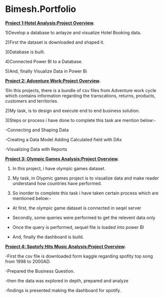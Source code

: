 # Bimesh.Portfolio

**[Project 1:Hotel Analysis:Project Overview](https://github.com/Bimeshadhikari/HotelAnalaysis).**

1)Develop a database to anlayze and visualize Hotel Booking data.

2)First the dataset is downloaded and shaped it.

3)Database is built.

4)Connected Power BI to a Database.

5)And, finally Visualize Data in Power Bi


**[Project 2: Adventure Work:Project Overview](https://github.com/Bimeshadhikari/AdventureWorks).**

1)In this projects, there is a bundle of csv files from Adventure work cycle which contains information regarding the transcations, returns, products, customers and territories. 

2)My task, is to design and execute end to end business solution.

3)Steps or process i have done to complete this task are mention below:- 

 -Connecting and Shaping Data 
 
 -Creating a Data Model Adding Calculated field with DAx 
 
 -Visualizing Data with Reports
 
 **[Project 3: Olympic Games Analysis:Project Overview](https://github.com/Bimeshadhikari/Olympic_games).**
 
 1) In this project, i have olympic games dataset. 
 
 3) My task, in Olypmic games project is to visualize data and make reader understand how countries have performed.
 
 4) So inorder to complete this task i have taken certain process which are mentioned below:-
 
 - At first, the olympic game dataset is connected in seqel server
 
 - Secondly, some queries were performed to get the relevent data only
 
 - Once the query is performed, sequel file is loaded into power BI
 
 - And, finally the dashboard is build. 
 
 **[Project 4: Spotofy Hits Music Analysis:Project Overview](https://github.com/Bimeshadhikari/Spotify_Dashboard).**
 
-First the csv file is downloaded form kaggle regarding spofity top song from 1998 to 2000AD.

-Prepared the Business Question.

-then the data was explored in depth, prepared and analyze

-findings is presented making the dashboard for spotify.
